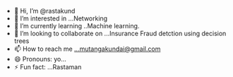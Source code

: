 - 👋 Hi, I’m @rastakund
- 👀 I’m interested in ...Networking
- 🌱 I’m currently learning ..Machine learning.
- 💞️ I’m looking to collaborate on ...Insurance Fraud detction using decision trees
- 📫 How to reach me ...mutangakundai@gmail.com
- 😄 Pronouns: yo...
- ⚡ Fun fact: ...Rastaman

<!---
rastakund/rastakund is a ✨ special ✨ repository because its `README.md` (this file) appears on your GitHub profile.
You can click the Preview link to take a look at your changes.
--->
